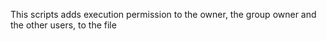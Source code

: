 This scripts adds execution permission to the owner, the group owner and the other users, to the file
